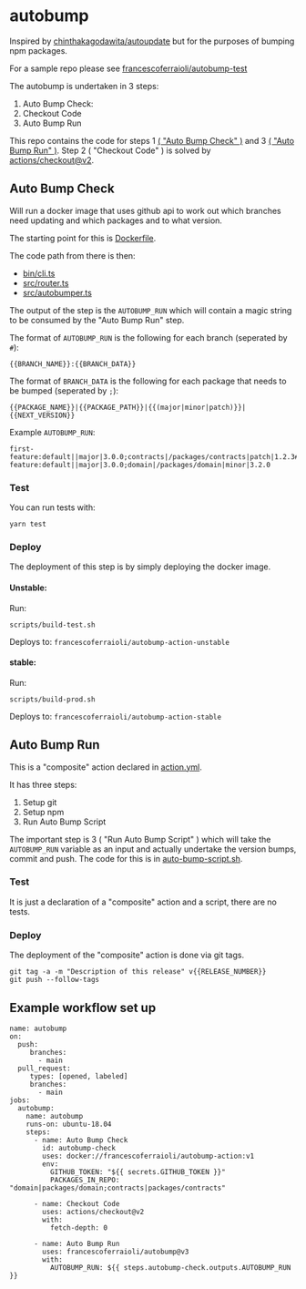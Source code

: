 # autobump

Inspired by [chinthakagodawita/autoupdate](https://github.com/chinthakagodawita/autoupdate) but for the purposes of bumping npm packages.

For a sample repo please see [francescoferraioli/autobump-test](https://github.com/francescoferraioli/autobump-test)

The autobump is undertaken in 3 steps:
1. Auto Bump Check: 
2. Checkout Code
3. Auto Bump Run

This repo contains the code for steps 1 [( "Auto Bump Check" )](#auto-bump-check) and 3 [( "Auto Bump Run" )](#auto-bump-run). Step 2 ( "Checkout Code" ) is solved by [actions/checkout@v2](https://github.com/actions/checkout).

## Auto Bump Check

Will run a docker image that uses github api to work out which branches need updating and which packages and to what version.

The starting point for this is [Dockerfile](Dockerfile).

The code path from there is then:
- [bin/cli.ts](bin/cli.ts)
- [src/router.ts](src/router.ts)
- [src/autobumper.ts](src/autobumper.ts)

The output of the step is the `AUTOBUMP_RUN` which will contain a magic string to be consumed by the "Auto Bump Run" step.

The format of `AUTOBUMP_RUN` is the following for each branch (seperated by `#`):
```
{{BRANCH_NAME}}:{{BRANCH_DATA}}
```

The format of `BRANCH_DATA` is the following for each package that needs to be bumped (seperated by `;`):
```
{{PACKAGE_NAME}}|{{PACKAGE_PATH}}|{{(major|minor|patch)}}|{{NEXT_VERSION}}
```

Example `AUTOBUMP_RUN`:
```
first-feature:default||major|3.0.0;contracts|/packages/contracts|patch|1.2.3#second-feature:default||major|3.0.0;domain|/packages/domain|minor|3.2.0
```

### Test

You can run tests with:
```
yarn test
```

### Deploy

The deployment of this step is by simply deploying the docker image.

#### Unstable:

Run:
```
scripts/build-test.sh
```

Deploys to: `francescoferraioli/autobump-action-unstable`

#### stable:

Run:
```
scripts/build-prod.sh
```

Deploys to: `francescoferraioli/autobump-action-stable`

## Auto Bump Run

This is a "composite" action declared in [action.yml](action.yml).

It has three steps:
1. Setup git
2. Setup npm
3. Run Auto Bump Script

The important step is 3 ( "Run Auto Bump Script" ) which will take the `AUTOBUMP_RUN` variable as an input and actually undertake the version bumps, commit and push. The code for this is in [auto-bump-script.sh](auto-bump-script.sh).

### Test

It is just a declaration of a "composite" action and a script, there are no tests.

### Deploy

The deployment of the "composite" action is done via git tags.

```
git tag -a -m "Description of this release" v{{RELEASE_NUMBER}}
git push --follow-tags
```

## Example workflow set up
```
name: autobump
on:
  push:
     branches:
       - main
  pull_request:
     types: [opened, labeled]
     branches:
       - main
jobs:
  autobump:
    name: autobump
    runs-on: ubuntu-18.04
    steps:
      - name: Auto Bump Check
        id: autobump-check
        uses: docker://francescoferraioli/autobump-action:v1
        env:
          GITHUB_TOKEN: "${{ secrets.GITHUB_TOKEN }}"
          PACKAGES_IN_REPO: "domain|packages/domain;contracts|packages/contracts"

      - name: Checkout Code
        uses: actions/checkout@v2
        with:
          fetch-depth: 0

      - name: Auto Bump Run
        uses: francescoferraioli/autobump@v3
        with:
          AUTOBUMP_RUN: ${{ steps.autobump-check.outputs.AUTOBUMP_RUN }}
```